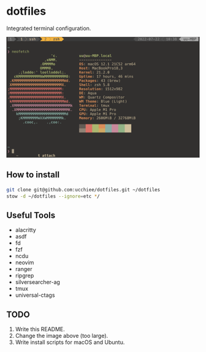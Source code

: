 # dotfiles

Integrated terminal configuration.

![UIE](./screenshot.png)

## How to install

```sh
git clone git@github.com:ucchiee/dotfiles.git ~/dotfiles
stow -d ~/dotfiles --ignore=etc */
```

## Useful Tools

- alacritty
- asdf
- fd
- fzf
- ncdu
- neovim
- ranger
- ripgrep
- silversearcher-ag
- tmux
- universal-ctags

## TODO

1. Write this README.
2. Change the image above (too large).
3. Write install scripts for macOS and Ubuntu.
